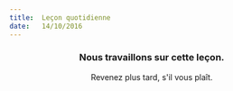 ```yaml
---
title:  Leçon quotidienne
date:   14/10/2016
---
```


### <center>Nous travaillons sur cette leçon.</center>
<center>Revenez plus tard, s'il vous plaît.</center>